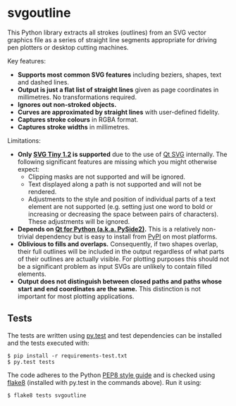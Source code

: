 svgoutline
==========

This Python library extracts all strokes (outlines) from an SVG vector graphics
file as a series of straight line segments appropriate for driving pen plotters
or desktop cutting machines.

Key features:

* **Supports most common SVG features** including beziers, shapes, text and
  dashed lines.
* **Output is just a flat list of straight lines** given as page coordinates in
  millimetres.  No transformations required.
* **Ignores out non-stroked objects.**
* **Curves are approximated by straight lines** with user-defined fidelity.
* **Captures stroke colours** in RGBA format.
* **Captures stroke widths** in millimetres.

Limitations:

* **Only [SVG Tiny 1.2](https://www.w3.org/TR/SVGTiny12/) is supported** due to the
  use of [Qt SVG](http://doc.qt.io/qt-5/qtsvg-index.html) internally. The
  following significant features are missing which you might otherwise expect:
  * Clipping masks are not supported and will be ignored.
  * Text displayed along a path is not supported and will not be rendered.
  * Adjustments to the style and position of individual parts of a text element
    are not supported (e.g. setting just one word to bold or increasing or
    decreasing the space between pairs of characters). These adjustments will
    be ignored.
* **Depends on [Qt for Python (a.k.a.
  PySide2)](https://wiki.qt.io/Qt_for_Python).**  This is a relatively
  non-trivial dependency but is easy to install from
  [PyPI](https://pypi.org/project/PySide2/) on most platforms.
* **Oblivious to fills and overlaps.** Consequently, if two shapes overlap,
  their full outlines will be included in the output regardless of what parts
  of their outlines are actually visible. For plotting purposes this should not
  be a significant problem as input SVGs are unlikely to contain filled
  elements.
* **Output does not distinguish between closed paths and paths whose start and
  end coordinates are the same.** This distinction is not important for most
  plotting applications.

Tests
-----

The tests are written using [py.test](https://docs.pytest.org/en/latest/) and
test dependencies can be installed and the tests executed with:

    $ pip install -r requirements-test.txt
    $ py.test tests

The code adheres to the Python [PEP8 style
guide](https://www.python.org/dev/peps/pep-0008/) and is checked using
[flake8](http://flake8.pycqa.org/en/latest/) (installed with py.test in the
commands above). Run it using:

    $ flake8 tests svgoutline
